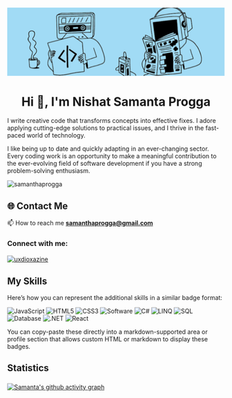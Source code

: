 ![logo](https://github.com/samanthaprogga/samanthaprogga/blob/main/banner%20(1).png)

<h1 align="center">Hi 👋, I'm Nishat Samanta Progga</h1>


I write creative code that transforms concepts into effective fixes. I adore applying cutting-edge solutions to practical issues, 
and I thrive in the fast-paced world of technology.




I like being up to date and quickly adapting in an ever-changing sector. Every coding work is an opportunity to make a meaningful 
contribution to the ever-evolving field of software development if you have a strong problem-solving enthusiasm.

<p align="left"> <img src="https://komarev.com/ghpvc/?username=samanthaprogga&label=Profile%20views&color=0e75b6&style=flat" alt="samanthaprogga" /> </p>

## 🌐 Contact Me
📫 How to reach me **samanthaprogga@gmail.com**

<h3 align="left">Connect with me:</h3>
<p align="left">
<a href="https://instagram.com/uxdioxazine" target="blank"><img align="center" src="https://raw.githubusercontent.com/rahuldkjain/github-profile-readme-generator/master/src/images/icons/Social/instagram.svg" alt="uxdioxazine" height="30" width="40" /></a>
</p>


<h2 align="left"> My Skills</h2>

Here’s how you can represent the additional skills in a similar badge format:

![JavaScript](https://img.shields.io/badge/CODE-JAVASCRIPT-blue?style=for-the-badge)
![HTML5](https://img.shields.io/badge/WEB-HTML-blue?style=for-the-badge)
![CSS3](https://img.shields.io/badge/WEB-CSS-blue?style=for-the-badge)
![Software](https://img.shields.io/badge/SOFTWARE-MICROSOFT-blue?style=for-the-badge)
![C#](https://img.shields.io/badge/CODE-C%23-blue?style=for-the-badge)
![LINQ](https://img.shields.io/badge/TECH-LINQ-blue?style=for-the-badge)
![SQL](https://img.shields.io/badge/DATABASE-SQL-blue?style=for-the-badge)
![Database](https://img.shields.io/badge/DATABASE-MySQL-blue?style=for-the-badge)
![.NET](https://img.shields.io/badge/FRAMEWORK-.NET-blue?style=for-the-badge)
![React](https://img.shields.io/badge/WEB-React-blue?style=for-the-badge)

You can copy-paste these directly into a markdown-supported area or profile section that allows custom HTML or markdown to display these badges.
## Statistics



###
[![Samanta's github activity graph](https://github-readme-activity-graph.vercel.app/graph?username=samanthaprogga&bg_color=2f2d2e&color=d1daff&line=a7bcec&point=76767f&area=true&hide_border=true)](https://github.com/ashutosh00710/github-readme-activity-graph)
